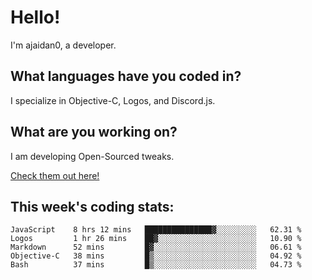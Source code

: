 # Hello!

I'm ajaidan0, a developer. 

## What languages have you coded in?

I specialize in Objective-C, Logos, and Discord.js.

## What are you working on?

I am developing Open-Sourced tweaks.

[Check them out here!](https://github.com/ajaidan0/open-sourced-tweaks)

## This week's coding stats:
<!--START_SECTION:waka-->
```text
JavaScript    8 hrs 12 mins   ███████████████▓░░░░░░░░░   62.31 % 
Logos         1 hr 26 mins    ██▓░░░░░░░░░░░░░░░░░░░░░░   10.90 % 
Markdown      52 mins         █▓░░░░░░░░░░░░░░░░░░░░░░░   06.61 % 
Objective-C   38 mins         █▒░░░░░░░░░░░░░░░░░░░░░░░   04.92 % 
Bash          37 mins         █▒░░░░░░░░░░░░░░░░░░░░░░░   04.73 % 
```
<!--END_SECTION:waka-->
